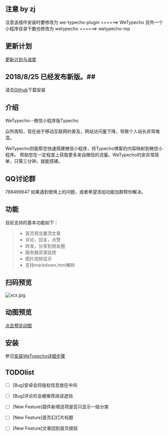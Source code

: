 ## 注意 by zj ##
注意该插件安装时要修改为
we-typecho-plugin  	======>  WeTypecho
另外一个小程序目录干脆也修改为
wetypecho			======>  wetypecho-mp

## 更新计划 ##
[更新计划与进度][1]

## 2018/8/25 已经发布新版。##
请去[Github][2]下载安装

## 介绍 ##
WeTypecho--微信小程序版Typecho  

众所周知，现在由于移动互联网的普及，网站访问量下降，导致个人站长非常难混。

WeTypecho则能帮您快速搭建微信小程序，将Typecho博客的内容映射到微信小程序。
帮助您在一定程度上获取更多来自微信的流量。WeTypecho的安非常简单，只需三分钟，就能搭建。

## QQ讨论群 ##
788499647
如果遇到使用上的问题，或者希望添加功能加群帮你解决。

## 功能 ##
目前支持的基本功能如下：
> * 首页预览置顶文章
> * 评论，回复，点赞
> * 转发，分享到朋友圈
> * 服务器资源监控  
> * 图片视频显示
> * 支持markdown,html解析

## 扫码预览 ##
![xcx.jpg][3]
## 动图预览 ##
[点击预览动图][4]
## 安装 ##
参见[安装WeTypecho详细步骤][5]

## TODOlist ##
- [ ] [Bug]安卓会将版权信息放在中间
- [ ] [Bug]评论栏会被推荐阅读遮挡
- [ ] [New Feature]插件新增选项是否只显示一级分类
- [ ] [New Feature]首页幻灯片标题
- [ ] [New Feature]文章回到首页按钮

  [1]: https://2012.pro/index.php/20180818/cid=124.html
  [2]: https://github.com/MingliangLu/WeTypecho
  [3]: http://res.2012.pro/2018/08/11/1533954773.jpg
  [4]: https://2012.pro/index.php/20180806/cid=37.html#article-header-6
  [5]: https://2012.pro/index.php/20180811/cid=77.html